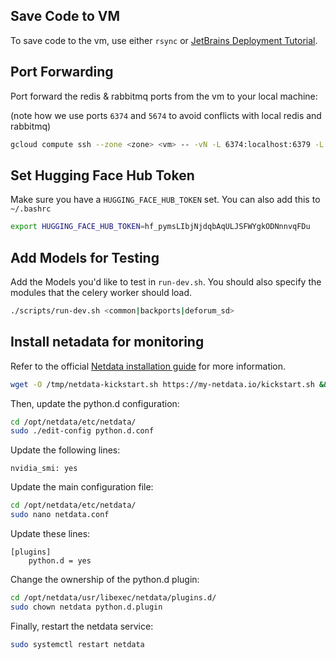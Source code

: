 ## Save Code to VM

To save code to the vm, use either `rsync` or [JetBrains Deployment Tutorial](https://www.jetbrains.com/help/pycharm/tutorial-deployment-in-product.html).

## Port Forwarding

Port forward the redis & rabbitmq ports from the vm to your local machine:

(note how we use ports `6374` and `5674` to avoid conflicts with local redis and rabbitmq)

```bash
gcloud compute ssh --zone <zone> <vm> -- -vN -L 6374:localhost:6379 -L 5674:localhost:5672
```

## Set Hugging Face Hub Token

Make sure you have a `HUGGING_FACE_HUB_TOKEN` set. You can also add this to `~/.bashrc`

```bash
export HUGGING_FACE_HUB_TOKEN=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
```

## Add Models for Testing

Add the Models you'd like to test in `run-dev.sh`. You should also specify the modules that the celery worker should load.

```bash
./scripts/run-dev.sh <common|backports|deforum_sd>
```

## Install netadata for monitoring

Refer to the official [Netdata installation guide](https://learn.netdata.cloud/docs/installing/#install-on-linux-with-one-line-installer) for more information.

```bash
wget -O /tmp/netdata-kickstart.sh https://my-netdata.io/kickstart.sh && sh /tmp/netdata-kickstart.sh --stable-channel
```

Then, update the python.d configuration:

```bash
cd /opt/netdata/etc/netdata/
sudo ./edit-config python.d.conf
```

Update the following lines:

```
nvidia_smi: yes
```

Update the main configuration file:

```bash
cd /opt/netdata/etc/netdata/
sudo nano netdata.conf
```

Update these lines:

```
[plugins]
    python.d = yes
```

Change the ownership of the python.d plugin:

```bash
cd /opt/netdata/usr/libexec/netdata/plugins.d/
sudo chown netdata python.d.plugin
```

Finally, restart the netdata service:

```bash
sudo systemctl restart netdata
```
